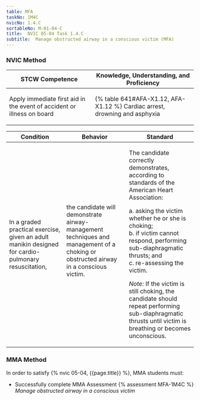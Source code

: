 ```yaml
---
table: MFA
taskNo: 1M4C
nvicNo: 1.4.C 
sortableNo: M-01-04-C
title:  NVIC 05-04 Task 1.4.C 
subtitle:  Manage obstructed airway in a conscious victim (MFA)
---
```






### NVIC Method

<a style="display:none;" onclick="togglevisibility('nvic_methods')" >Show NVIC method.</a>

<div id='nvic_methods' class='show'>

<table>
<thead>
<tr>
<th class='forty'> STCW Competence </th>
<th class='sixty'> Knowledge, Understanding, and Proficiency </th>
</tr>
</thead>

<tbody>
<tr><td markdown='1'>

Apply immediate first aid in the event of accident or illness on board

</td><td markdown='1'>

{% table 641#AFA-X1.12, AFA-X1.12 %} Cardiac arrest, drowning and asphyxia

</td></tr>


</tbody>
</table>


<table>
<thead>
<tr><th class='twenty'>  Condition </th><th class='twenty'> Behavior </th><th  class='sixty'>Standard </th></tr>
</thead>
<tbody >



<tr><td markdown='1'>

In a graded practical exercise, given an adult manikin designed for cardio-pulmonary resuscitation,

</td><td markdown='1'>

the candidate will demonstrate airway-management techniques and management of a choking or obstructed airway in a conscious victim.

<br>

<div class="tooltip" markdown='1'>



</div>


</td><td markdown='1'>

The candidate correctly demonstrates, according to standards of the American Heart Association:

a. asking the victim whether he or she is choking;  
b. if victim cannot respond, performing sub-diaphragmatic thrusts; and  
c. re-assessing the victim.

*Note:*  If the victim is still choking, the candidate should repeat performing sub-diaphragmatic thrusts until victim is breathing or becomes unconscious.

</td></tr>
</tbody>
</table>
</div>


### MMA Method

In order to satisfy  {% nvic 05-04, {{page.title}}  %}, MMA students must:

* Successfully complete MMA Assessment {% assessment MFA-1M4C %} *Manage obstructed airway in a conscious victim*